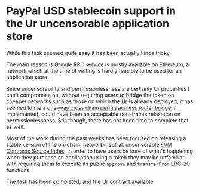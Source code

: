 # PayPal USD stablecoin support in the Ur uncensorable application store

While this task seemed quite easy it has been actually kinda tricky.

The main reason is Google RPC service is mostly available
on Ethereum, a network which at the time of writing is hardly feasible
to be used for an application store.

Since uncensorability and permissionlessness are certainly Ur properties
I can't compromise on, without requiring users to bridge the token on cheaper networks
such as those on which the
[Ur](
  https://github.com/themartiancompany/ur)
is already deployed, it has seemed to me a
[one-way cross chain permissionless router bridge](
  https://github.com/themartiancompany/one-way-cross-chain-permissionless-router-bridge),
if implemented, could have been an acceptable constraints relaxation on permissionlessness.
Still though, there has not been time to complete that as well.

Most of the work during the past weeks has been focused on releasing
a stable version of the on-chain, network-neutral, uncensorable
[EVM Contracts Source Index](
  https://github.com/themartiancompany/evm-contracts-source-index),
in order to have users be sure of what's happening when they
purchase an application using a token they may be unfamiliar with
requiring them to execute its public `approve` and `transferFrom`
ERC-20 functions.

The task has been completed, and the Ur contract available

